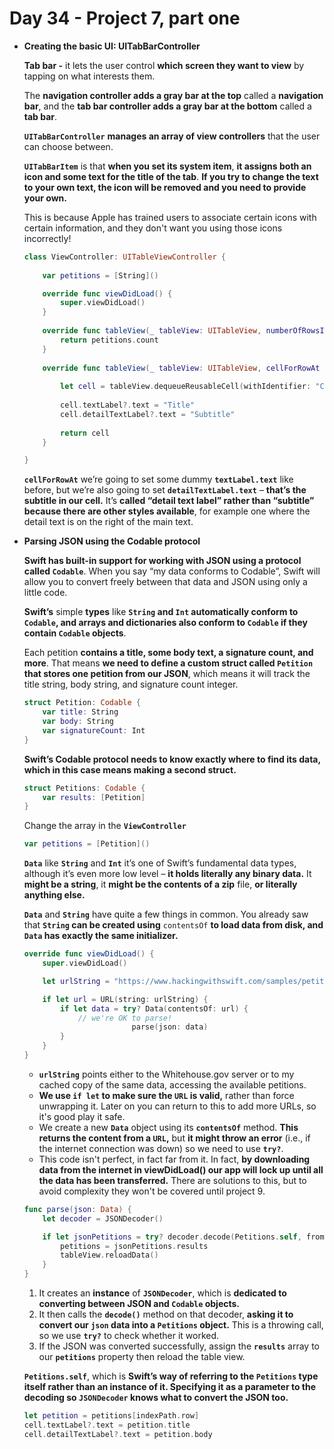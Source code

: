 # Day 34 - Project 7, part one

- **Creating the basic UI: UITabBarController**

    **Tab bar -** it lets the user control **which screen they want to view** by tapping on what interests them.

    The **navigation controller adds a gray bar at the top** called a **navigation bar**, and the **tab bar controller adds a gray bar at the bottom** called a **tab bar**.

    **`UITabBarController`** **manages an array of view controllers** that the user can choose between. 

    **`UITabBarItem`** is that **when you set its system item**, **it assigns both an icon and some text for the title of the tab**. **If you try to change the text to your own text, the icon will be removed and you need to provide your own.** 

    This is because Apple has trained users to associate certain icons with certain information, and they don't want you using those icons incorrectly!

    ```swift
    class ViewController: UITableViewController {
        
        var petitions = [String]()

        override func viewDidLoad() {
            super.viewDidLoad()
        }
        
        override func tableView(_ tableView: UITableView, numberOfRowsInSection section: Int) -> Int {
            return petitions.count
        }
        
        override func tableView(_ tableView: UITableView, cellForRowAt indexPath: IndexPath) -> UITableViewCell {
            
            let cell = tableView.dequeueReusableCell(withIdentifier: "Cell", for: indexPath)
            
            cell.textLabel?.text = "Title"
            cell.detailTextLabel?.text = "Subtitle"
            
            return cell
        }

    }
    ```

    **`cellForRowAt`** we’re going to set some dummy **`textLabel.text`** like before, but we’re also going to set **`detailTextLabel.text`** – **that’s the subtitle in our cell.** It’s **called “detail text label” rather than “subtitle” because there are other styles available**, for example one where the detail text is on the right of the main text.

- **Parsing JSON using the Codable protocol**

    **Swift has built-in support for working with JSON using a protocol called `Codable`**. When you say “my data conforms to Codable”, Swift will allow you to convert freely between that data and JSON using only a little code.

    **Swift’s** simple **types** like **`String` and `Int` automatically conform to `Codable`, and arrays and dictionaries also conform to `Codable` if they contain `Codable` objects**.

    Each petition **contains a title, some body text, a signature count, and more**. That means **we need to define a custom struct called `Petition` that stores one petition from our JSON**, which means it will track the title string, body string, and signature count integer.

    ```swift
    struct Petition: Codable {
        var title: String
        var body: String
        var signatureCount: Int
    }
    ```

    **Swift’s Codable protocol needs to know exactly where to find its data, which in this case means making a second struct.**

    ```swift
    struct Petitions: Codable {
        var results: [Petition]
    }
    ```

    Change the array in the **`ViewController`**

    ```swift
    var petitions = [Petition]()
    ```

    **`Data`** like **`String`** and **`Int`** it’s one of Swift’s fundamental data types, although it’s even more low level – **it holds literally any binary data.** It **might be a string**, it **might be the contents of a zip** file, **or literally anything else.**

    **`Data`** and **`String`** have quite a few things in common. You already saw that **`String` can be created using** `contentsOf` **to load data from disk, and `Data` has exactly the same initializer.**

    ```swift
    override func viewDidLoad() {
        super.viewDidLoad()

        let urlString = "https://www.hackingwithswift.com/samples/petitions-1.json"

        if let url = URL(string: urlString) {
            if let data = try? Data(contentsOf: url) {
                // we're OK to parse!
    						parse(json: data)
            }
        }
    }
    ```

    - **`urlString`** points either to the Whitehouse.gov server or to my cached copy of the same data, accessing the available petitions.
    - **We use `if let` to make sure the `URL` is valid,** rather than force unwrapping it. Later on you can return to this to add more URLs, so it's good play it safe.
    - We create a new **`Data`** object using its **`contentsOf`** method. **This returns the content from a `URL`,** but **it might throw an error** (i.e., if the internet connection was down) so we need to use **`try?`**.
    - This code isn't perfect, in fact far from it. In fact, **by downloading data from the internet in viewDidLoad() our app will lock up until all the data has been transferred.** There are solutions to this, but to avoid complexity they won't be covered until project 9.

    ```swift
    func parse(json: Data) {
        let decoder = JSONDecoder()

        if let jsonPetitions = try? decoder.decode(Petitions.self, from: json) {
            petitions = jsonPetitions.results
            tableView.reloadData()
        }
    }
    ```

    1. It creates an **instance** of **`JSONDecoder`**, which is **dedicated to converting between JSON and `Codable` objects.**
    2. It then calls the **`decode()`** method on that decoder, **asking it to convert our `json` data into a `Petitions` object.** This is a throwing call, so we use **`try?`** to check whether it worked.
    3. If the JSON was converted successfully, assign the **`results`** array to our **`petitions`** property then reload the table view.

    **`Petitions.self`**, which is **Swift’s way of referring to the `Petitions` type itself rather than an instance of it. Specifying it as a parameter to the decoding so `JSONDecoder` knows what to convert the JSON too.**

    ```swift
    let petition = petitions[indexPath.row]
    cell.textLabel?.text = petition.title
    cell.detailTextLabel?.text = petition.body
    ```